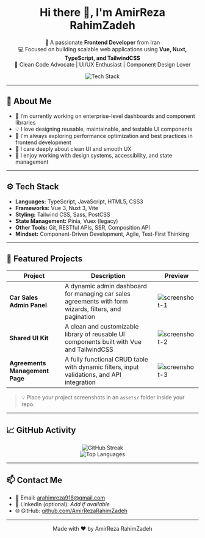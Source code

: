 <h1 align="center">Hi there 👋, I'm AmirReza RahimZadeh</h1>

<p align="center">
  🌱 A passionate <strong>Frontend Developer</strong> from Iran<br/>
  💻 Focused on building scalable web applications using <strong>Vue, Nuxt, TypeScript, and TailwindCSS</strong><br/>
  🎯 Clean Code Advocate | UI/UX Enthusiast | Component Design Lover
</p>

<p align="center">
  <img src="https://skillicons.dev/icons?i=vue,nuxt,ts,tailwind,javascript,html,css,git" alt="Tech Stack" />
</p>

---

## 🧠 About Me

- 🔭 I’m currently working on enterprise-level dashboards and component libraries  
- 💡 I love designing reusable, maintainable, and testable UI components  
- 🚀 I'm always exploring performance optimization and best practices in frontend development  
- 🎨 I care deeply about clean UI and smooth UX  
- 🧪 I enjoy working with design systems, accessibility, and state management  

---

## ⚙️ Tech Stack

- **Languages:** TypeScript, JavaScript, HTML5, CSS3  
- **Frameworks:** Vue 3, Nuxt 3, Vite  
- **Styling:** Tailwind CSS, Sass, PostCSS  
- **State Management:** Pinia, Vuex (legacy)  
- **Other Tools:** Git, RESTful APIs, SSR, Composition API  
- **Mindset:** Component-Driven Development, Agile, Test-First Thinking

---

## 📂 Featured Projects

| Project | Description | Preview |
|--------|-------------|---------|
| **Car Sales Admin Panel** | A dynamic admin dashboard for managing car sales agreements with form wizards, filters, and pagination | ![screenshot-1](./assets/screenshot-1.png) |
| **Shared UI Kit** | A clean and customizable library of reusable UI components built with Vue and TailwindCSS | ![screenshot-2](./assets/screenshot-2.png) |
| **Agreements Management Page** | A fully functional CRUD table with dynamic filters, input validations, and API integration | ![screenshot-3](./assets/screenshot-3.png) |

> 💡 Place your project screenshots in an `assets/` folder inside your repo.

---

## 📈 GitHub Activity

<p align="center">
  <img src="https://github-readme-streak-stats.herokuapp.com/?user=AmirRahimZadeh918&theme=tokyonight" alt="GitHub Streak" />
  <br />
  <img src="https://github-readme-stats.vercel.app/api/top-langs/?username=AmirRahimZadeh918&layout=compact&theme=tokyonight" alt="Top Languages" />
</p>

---

## 📫 Contact Me

- 💌 Email: [arahimreza918@gmail.com](mailto:arahimreza918@gmail.com)
- 💼 LinkedIn (optional): *Add if available*
- 🌐 GitHub: [github.com/AmirRezaRahimZadeh](https://github.com/AmirRahimZadeh918)

---

<p align="center">
  Made with ❤️ by AmirReza RahimZadeh  
</p>
